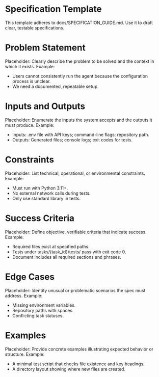 # Specification Template

This template adheres to docs/SPECIFICATION_GUIDE.md. Use it to draft clear, testable specifications.

# Problem Statement
Placeholder: Clearly describe the problem to be solved and the context in which it exists.
Example:
- Users cannot consistently run the agent because the configuration process is unclear.
- We need a documented, repeatable setup.

# Inputs and Outputs
Placeholder: Enumerate the inputs the system accepts and the outputs it must produce.
Example:
- Inputs: .env file with API keys; command-line flags; repository path.
- Outputs: Generated files; console logs; exit codes for tests.

# Constraints
Placeholder: List technical, operational, or environmental constraints.
Example:
- Must run with Python 3.11+.
- No external network calls during tests.
- Only use standard library in tests.

# Success Criteria
Placeholder: Define objective, verifiable criteria that indicate success.
Example:
- Required files exist at specified paths.
- Tests under tasks/{task_id}/tests/ pass with exit code 0.
- Document includes all required sections and phrases.

# Edge Cases
Placeholder: Identify unusual or problematic scenarios the spec must address.
Example:
- Missing environment variables.
- Repository paths with spaces.
- Conflicting task statuses.

# Examples
Placeholder: Provide concrete examples illustrating expected behavior or structure.
Example:
- A minimal test script that checks file existence and key headings.
- A directory layout showing where new files are created.
